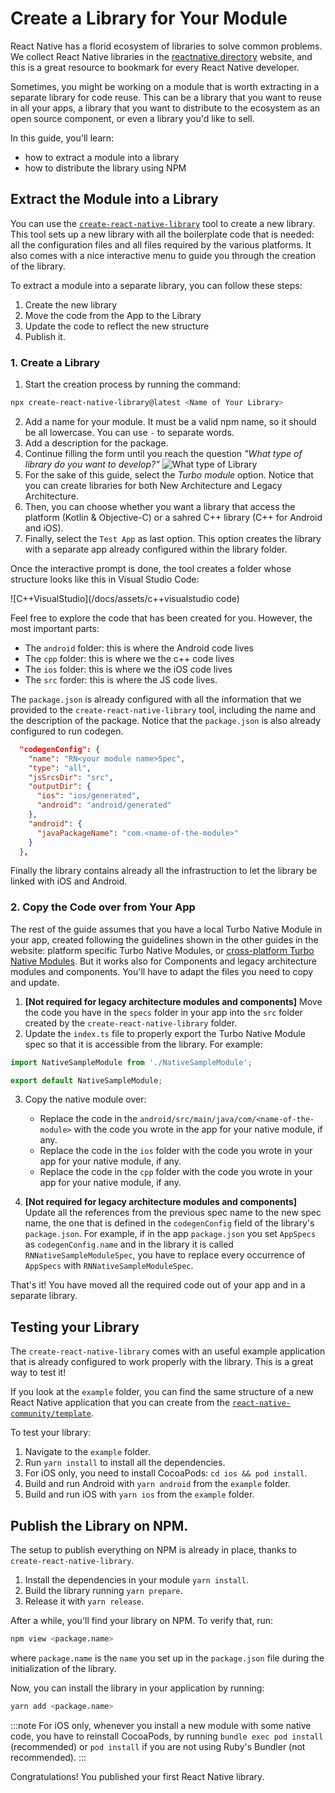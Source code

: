 # Create a Library for Your Module

React Native has a florid ecosystem of libraries to solve common problems. We collect React Native libraries in the [reactnative.directory](https://reactnative.directory) website, and this is a great resource to bookmark for every React Native developer.

Sometimes, you might be working on a module that is worth extracting in a separate library for code reuse. This can be a library that you want to reuse in all your apps, a library that you want to distribute to the ecosystem as an open source component, or even a library you'd like to sell.

In this guide, you'll learn:

- how to extract a module into a library
- how to distribute the library using NPM

## Extract the Module into a Library

You can use the [`create-react-native-library`](https://callstack.github.io/react-native-builder-bob/create) tool to create a new library. This tool sets up a new library with all the boilerplate code that is needed: all the configuration files and all files required by the various platforms. It also comes with a nice interactive menu to guide you through the creation of the library.

To extract a module into a separate library, you can follow these steps:

1. Create the new library
2. Move the code from the App to the Library
3. Update the code to reflect the new structure
4. Publish it.

### 1. Create a Library

1. Start the creation process by running the command:

```sh
npx create-react-native-library@latest <Name of Your Library>
```

2. Add a name for your module. It must be a valid npm name, so it should be all lowercase. You can use `-` to separate words.
3. Add a description for the package.
4. Continue filling the form until you reach the question _"What type of library do you want to develop?"_
   ![What type of Library](/docs/assets/what-library.png)
5. For the sake of this guide, select the _Turbo module_ option. Notice that you can create libraries for both New Architecture and Legacy Architecture.
6. Then, you can choose whether you want a library that access the platform (Kotlin & Objective-C) or a sahred C++ library (C++ for Android and iOS).
7. Finally, select the `Test App` as last option. This option creates the library with a separate app already configured within the library folder.

Once the interactive prompt is done, the tool creates a folder whose structure looks like this in Visual Studio Code:

![C++VisualStudio](/docs/assets/c++visualstudio code)

Feel free to explore the code that has been created for you. However, the most important parts:

- The `android` folder: this is where the Android code lives
- The `cpp` folder: this is where we the c++ code lives
- The `ios` folder: this is where we the iOS code lives
- The `src` forder: this is where the JS code lives.

The `package.json` is already configured with all the information that we provided to the `create-react-native-library` tool, including the name and the description of the package. Notice that the `package.json` is also already configured to run codegen.

```json
  "codegenConfig": {
    "name": "RN<your module name>Spec",
    "type": "all",
    "jsSrcsDir": "src",
    "outputDir": {
      "ios": "ios/generated",
      "android": "android/generated"
    },
    "android": {
      "javaPackageName": "com.<name-of-the-module>"
    }
  },
```

Finally the library contains already all the infrastruction to let the library be linked with iOS and Android.

### 2. Copy the Code over from Your App

The rest of the guide assumes that you have a local Turbo Native Module in your app, created following the guidelines shown in the other guides in the website: platform specific Turbo Native Modules, or [cross-platform Turbo Native Modules](./pure-cxx-modules). But it works also for Components and legacy architecture modules and components. You'll have to adapt the files you need to copy and update.

<!-- TODO: add links for Turbo Native Modules -->

1. **[Not required for legacy architecture modules and components]** Move the code you have in the `specs` folder in your app into the `src` folder created by the `create-react-native-library` folder.
2. Update the `index.ts` file to properly export the Turbo Native Module spec so that it is accessible from the library. For example:

```ts
import NativeSampleModule from './NativeSampleModule';

export default NativeSampleModule;
```

3. Copy the native module over:

   - Replace the code in the `android/src/main/java/com/<name-of-the-module>` with the code you wrote in the app for your native module, if any.
   - Replace the code in the `ios` folder with the code you wrote in your app for your native module, if any.
   - Replace the code in the `cpp` folder with the code you wrote in your app for your native module, if any.

4. **[Not required for legacy architecture modules and components]** Update all the references from the previous spec name to the new spec name, the one that is defined in the `codegenConfig` field of the library's `package.json`. For example, if in the app `package.json` you set `AppSpecs` as `codegenConfig.name` and in the library it is called `RNNativeSampleModuleSpec`, you have to replace every occurrence of `AppSpecs` with `RNNativeSampleModuleSpec`.

That's it! You have moved all the required code out of your app and in a separate library.

## Testing your Library

The `create-react-native-library` comes with an useful example application that is already configured to work properly with the library. This is a great way to test it!

If you look at the `example` folder, you can find the same structure of a new React Native application that you can create from the [`react-native-community/template`](https://github.com/react-native-community/template).

To test your library:

1. Navigate to the `example` folder.
2. Run `yarn install` to install all the dependencies.
3. For iOS only, you need to install CocoaPods: `cd ios && pod install`.
4. Build and run Android with `yarn android` from the `example` folder.
5. Build and run iOS with `yarn ios` from the `example` folder.

## Publish the Library on NPM.

The setup to publish everything on NPM is already in place, thanks to `create-react-native-library`.

1. Install the dependencies in your module `yarn install`.
2. Build the library running `yarn prepare`.
3. Release it with `yarn release`.

After a while, you'll find your library on NPM. To verify that, run:

```bash
npm view <package.name>
```

where `package.name` is the `name` you set up in the `package.json` file during the initialization of the library.

Now, you can install the library in your application by running:

```bash
yarn add <package.name>
```

:::note
For iOS only, whenever you install a new module with some native code, you have to reinstall CocoaPods, by running `bundle exec pod install` (recommended) or `pod install` if you are not using Ruby's Bundler (not recommended).
:::

Congratulations! You published your first React Native library.
